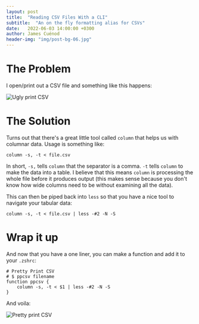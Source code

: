 ```yaml
---
layout: post
title:  "Reading CSV Files With a CLI"
subtitle:  "An on the fly formatting alias for CSVs"
date:   2022-06-03 14:00:00 +0300
author: James Cuénod
header-img: "img/post-bg-06.jpg"
---
```


# The Problem

I open/print out a CSV file and something like this happens:

![Ugly print CSV](/bibletech/img/post-images/print-csv.png)

# The Solution

Turns out that there's a great little tool called `column` that helps us with columnar data. Usage is something like:

```
column -s, -t < file.csv
```

In short, `-s,` tells `column` that the separator is a comma. `-t` tells `column` to make the data into a table. I believe that this means `column` is processing the whole file before it produces output (this makes sense because you don't know how wide columns need to be without examining all the data).

This can then be piped back into `less` so that you have a nice tool to navigate your tabular data:

```
column -s, -t < file.csv | less -#2 -N -S
```

# Wrap it up

And now that you have a one liner, you can make a function and add it to your `.zshrc`:

```
# Pretty Print CSV
# $ ppcsv filename
function ppcsv {
	column -s, -t < $1 | less -#2 -N -S
}
```

And voila:

![Pretty print CSV](/bibletech/img/post-images/pp-csv.png)
